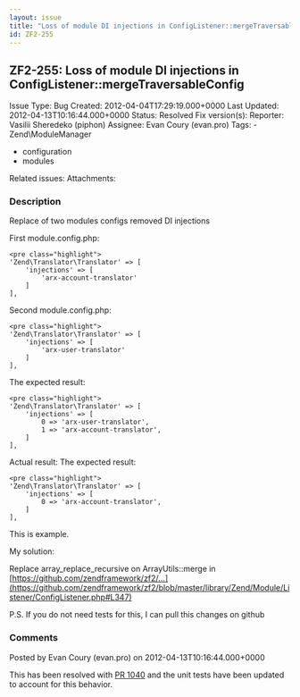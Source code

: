 ```yaml
---
layout: issue
title: "Loss of module DI injections in ConfigListener::mergeTraversableConfig"
id: ZF2-255
---
```


ZF2-255: Loss of module DI injections in ConfigListener::mergeTraversableConfig
-------------------------------------------------------------------------------

 Issue Type: Bug Created: 2012-04-04T17:29:19.000+0000 Last Updated: 2012-04-13T10:16:44.000+0000 Status: Resolved Fix version(s): 
 Reporter:  Vasilii Sheredeko (piphon)  Assignee:  Evan Coury (evan.pro)  Tags: - Zend\\ModuleManager
- configuration
- modules
 
 Related issues: 
 Attachments: 
### Description

Replace of two modules configs removed DI injections

First module.config.php:

 
    <pre class="highlight">
    'Zend\Translator\Translator' => [
        'injections' => [
            'arx-account-translator'
        ]
    ],


Second module.config.php:

 
    <pre class="highlight">
    'Zend\Translator\Translator' => [
        'injections' => [
            'arx-user-translator'
        ]
    ],


The expected result:

 
    <pre class="highlight">
    'Zend\Translator\Translator' => [
        'injections' => [
            0 => 'arx-user-translator',
            1 => 'arx-account-translator',
        ]
    ],


Actual result: The expected result:

 
    <pre class="highlight">
    'Zend\Translator\Translator' => [
        'injections' => [
            0 => 'arx-account-translator',
        ]
    ],


This is example.

My solution:

Replace array\_replace\_recursive on ArrayUtils::merge in [https://github.com/zendframework/zf2/…](https://github.com/zendframework/zf2/blob/master/library/Zend/Module/Listener/ConfigListener.php#L347)

P.S. If you do not need tests for this, I can pull this changes on github

 

 

### Comments

Posted by Evan Coury (evan.pro) on 2012-04-13T10:16:44.000+0000

This has been resolved with [PR 1040](https://github.com/zendframework/zf2/pull/1040) and the unit tests have been updated to account for this behavior.

 

 